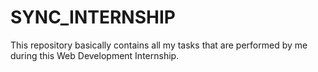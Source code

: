# SYNC_INTERNSHIP

This repository basically contains all my tasks that are performed by me during this Web Development Internship.
